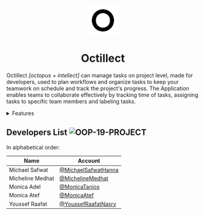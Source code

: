 <div align="center">
    <img src="./src/octillect/resources/o-icon.png" width="80" height="80">
    <h1>Octillect</h1>
</div>

Octillect _[octopus + intellect]_ can manage tasks on project level, made for developers, used to plan workflows and organize tasks to keep your teamwork on schedule and track the project's progress. The Application enables teams to collaborate effectively by tracking time of tasks, assigning tasks to specific team members and labeling tasks.

<details><summary> Features </summary>

- User can sign in using his unique account and create his own projects or participate in projects he was invited to collaborate into.
- Project creator can add collaborators to his project.
- Any collaborator can add tasks to a project and set its due date, description, title, label or even assign it to another collaborator(s).
- The assignee is notified when he is assigned to a task.
- A task can have a list of sub-tasks, too.
- Tasks can be filtered by due date or assignee.
- Tasks can also be grouped in a column having a descriptive title.
- Tasks can be dragged from a column and dropped into another.
- Firebase is used as a back end to our app, using firestore online database.
- Integration with GitHub using API.

</details>

## Developers List ![OOP-19-PROJECT](https://img.shields.io/badge/OOP-2019-orange.svg)

In alphabetical order:

| Name             | Account                                                      |
| ---------------- | ------------------------------------------------------------ |
| Michael Safwat   | [@MichaelSafwatHanna](https://github.com/MichaelSafwatHanna) |
| Micheline Medhat | [@MichelineMedhat](https://github.com/MichelineMedhat)       |
| Monica Adel      | [@MonicaTanios](https://github.com/MonicaTanios)             |
| Monica Atef      | [@MonicaAtef](https://github.com/MonicaAtef)                 |
| Youssef Raafat   | [@YoussefRaafatNasry](https://github.com/YoussefRaafatNasry) |